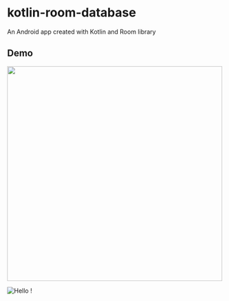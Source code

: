 # kotlin-room-database

An Android app created with Kotlin and Room library

## Demo

<img src="https://s3.gifyu.com/images/kotlin-room.gif" height="500px" />

![Hello !](https://api.visitorbadge.io/api/VisitorHit?user=kevinadhiguna&repo=kotlin-room-database&label=thanks%20for%20dropping%20in%20!&labelColor=%23000000&countColor=%23FFFFFF)
